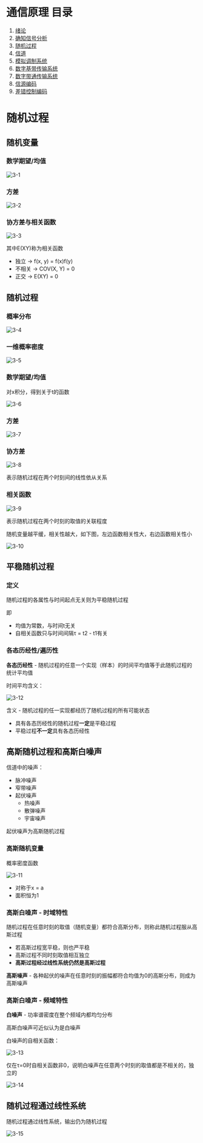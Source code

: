 # 通信原理 目录

1. [绪论](1.md)
2. [确知信号分析](2.md)
3. [随机过程](3.md)
4. [信道](4.md)
5. [模拟调制系统](5.md)
6. [数字基带传输系统](6.md)
7. [数字带通传输系统](7.md)
8. [信源编码](8.md)
9. [差错控制编码](9.md)


# 随机过程

## 随机变量

### 数学期望/均值

![3-1](img/3-1.png)

### 方差

![3-2](img/3-2.png)

### 协方差与相关函数

![3-3](img/3-3.png)

其中E(XY)称为相关函数

- 独立 -> f(x, y) = f(x)f(y)
- 不相关 -> COV(X, Y) = 0
- 正交 -> E(XY) = 0

## 随机过程

### 概率分布

![3-4](img/3-4.png)

### 一维概率密度

![3-5](img/3-5.png)

### 数学期望/均值

对x积分，得到关于t的函数

![3-6](img/3-6.png)

### 方差

![3-7](img/3-7.png)

### 协方差

![3-8](img/3-8.png)

表示随机过程在两个时刻间的线性依从关系

### 相关函数

![3-9](img/3-9.png)

表示随机过程在两个时刻的取值的关联程度

随机变量越平缓，相关性越大，如下图，左边函数相关性大，右边函数相关性小

![3-10](img/3-10.png)

## 平稳随机过程

### 定义

随机过程的各属性与时间起点无关则为平稳随机过程

即
- 均值为常数，与时间t无关
- 自相关函数只与时间间隔τ = t2 - t1有关

### 各态历经性/遍历性

**各态历经性** - 随机过程的任意一个实现（样本）的时间平均值等于此随机过程的统计平均值

时间平均含义：

![3-12](img/3-12.png)

含义 - 随机过程的任一实现都经历了随机过程的所有可能状态

- 具有各态历经性的随机过程**一定**是平稳过程
- 平稳过程**不一定**具有各态历经性

## 高斯随机过程和高斯白噪声

信道中的噪声：
- 脉冲噪声
- 窄带噪声
- 起伏噪声
	- 热噪声
	- 散弹噪声
	- 宇宙噪声

起伏噪声为高斯随机过程

### 高斯随机变量

概率密度函数

![3-11](img/3-11.png)

- 对称于x = a
- 面积恒为1

### 高斯白噪声 - 时域特性

随机过程在任意时刻的取值（随机变量）都符合高斯分布，则称此随机过程服从高斯过程

- 若高斯过程宽平稳，则也严平稳
- 高斯过程不同时刻取值相互独立
- **高斯过程经过线性系统仍然是高斯过程**

**高斯噪声** - 各种起伏的噪声在任意时刻的振幅都符合均值为0的高斯分布，则成为高斯噪声

### 高斯白噪声 - 频域特性

**白噪声** - 功率谱密度在整个频域内都均匀分布

高斯白噪声可近似认为是白噪声

白噪声的自相关函数：

![3-13](img/3-13.png)

仅在τ=0时自相关函数非0，说明白噪声在任意两个时刻的取值都是不相关的，独立的

![3-14](img/3-14.png)

## 随机过程通过线性系统

随机过程通过线性系统，输出仍为随机过程

![3-15](img/3-15.png)

